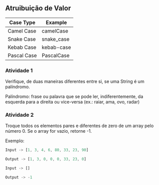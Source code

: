 ## Atruibuição de Valor

| Case Type   | Example    |
| ----------- | ---------- |
| Camel Case  | camelCase  |
| Snake Case  | snake_case |
| Kebab Case  | kebab-case |
| Pascal Case | PascalCase |

### Atividade 1

Verifique, de duas maneiras diferentes entre si, se uma String é um palíndromo.

Palíndromo: frase ou palavra que se pode ler, indiferentemente, da esquerda para a direita ou vice-versa (ex.: raiar, ama, ovo, radar)

### Atividade 2

Troque todos os elementos pares e diferentes de zero de um array pelo número 0. Se o array for vazio, retorne -1.

Exemplo:

```javascript
Input -> [1, 3, 4, 6, 80, 33, 23, 90]

Output -> [1, 3, 0, 0, 0, 33, 23, 0]
```

```javascript
Input -> []

Output -> -1
```

